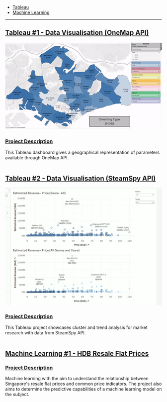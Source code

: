 - [Tableau](#Tableau)
- [Machine Learning](#Machine-Learning)
---

## <a name="Tableau"></a>[Tableau #1 - Data Visualisation (OneMap API)](https://github.com/Ziming-Lin/OneMap-API "GitHub Repo")
![screenshot](https://raw.githubusercontent.com/Ziming-Lin/OneMap-API/main/OneMap.gif)

### <ins> Project Description </ins>

This Tableau dashboard gives a geographical representation of parameters available through OneMap API. 
&nbsp;<br>
&nbsp;<br>
## [Tableau #2 - Data Visualisation (SteamSpy API)](https://github.com/Ziming-Lin/steam-stats-steamspy-api "GitHub Repo")
![screenshot](https://raw.githubusercontent.com/Ziming-Lin/steam-stats-steamspy-api/main/steam-viz.gif)

### <ins> Project Description </ins>

This Tableau project showcases cluster and trend analysis for market research with data from SteamSpy API.
&nbsp;<br>
&nbsp;<br>
## <a name="Machine-Learning"></a>[Machine Learning #1 - HDB Resale Flat Prices](https://github.com/Ziming-Lin/ml-hdb-resale-prices "GitHub Repo")

### <ins> Project Description </ins>

Machine learning with the aim to understand the relationship between Singapore's resale flat prices and common price indicators. The project also aims to determine the predictive capabilities of a machine learning model on the subject.

